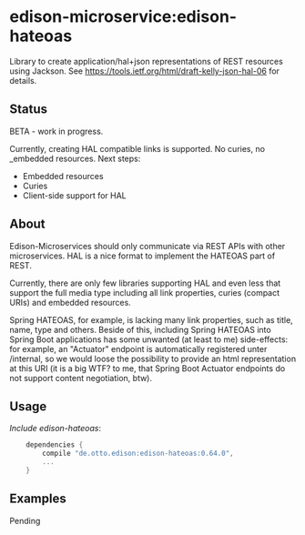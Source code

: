 # edison-microservice:edison-hateoas

Library to create application/hal+json representations of REST resources using Jackson.
See https://tools.ietf.org/html/draft-kelly-json-hal-06 for details.

## Status

BETA - work in progress.

Currently, creating HAL compatible links is supported. No curies, no _embedded resources.
Next steps:
- Embedded resources
- Curies
- Client-side support for HAL 

## About

Edison-Microservices should only communicate via REST APIs with other 
 microservices. HAL is a nice format to implement the HATEOAS part 
 of REST.

Currently, there are only few libraries supporting HAL and even
 less that support the full media type including all link properties,
 curies (compact URIs) and embedded resources. 
 
Spring HATEOAS, for
 example, is lacking many link properties, such as title, name, type and
 others. Beside of this, including Spring HATEOAS into Spring Boot
 applications has some unwanted (at least to me) side-effects: 
 for example, an "Actuator" endpoint is automatically registered unter 
 /internal, so we would loose the possibility to provide an html 
 representation at this URI (it is a big WTF? to me, that Spring Boot 
 Actuator endpoints do not support content negotiation, btw).

## Usage

*Include edison-hateoas*:
 
```gradle
    dependencies {
        compile "de.otto.edison:edison-hateoas:0.64.0",
        ...
    }
```
 

## Examples

Pending

